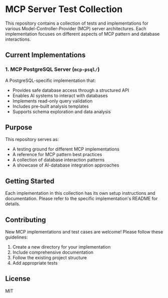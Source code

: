 # MCP Server Test Collection

This repository contains a collection of tests and implementations for various Model-Controller-Provider (MCP) server architectures. Each implementation focuses on different aspects of MCP pattern and database interactions.

## Current Implementations

### 1. MCP PostgreSQL Server (`mcp-psql/`)
A PostgreSQL-specific implementation that:
- Provides safe database access through a structured API
- Enables AI systems to interact with databases
- Implements read-only query validation
- Includes pre-built analysis templates
- Supports schema exploration and data analysis

## Purpose

This repository serves as:
- A testing ground for different MCP implementations
- A reference for MCP pattern best practices
- A collection of database interaction patterns
- A showcase of AI-database integration approaches

## Getting Started

Each implementation in this collection has its own setup instructions and documentation. Please refer to the specific implementation's README for details.

## Contributing

New MCP implementations and test cases are welcome! Please follow these guidelines:
1. Create a new directory for your implementation
2. Include comprehensive documentation
3. Follow the existing project structure
4. Add appropriate tests

## License

MIT
